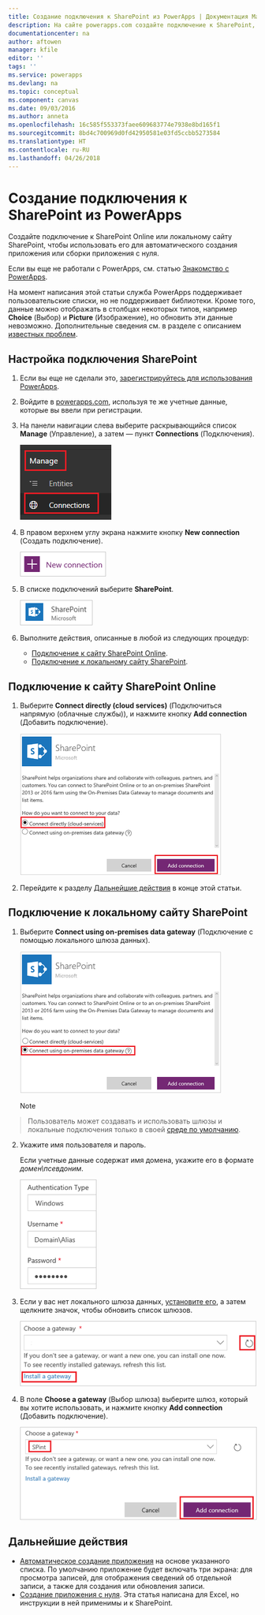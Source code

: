 ```yaml
---
title: Создание подключения к SharePoint из PowerApps | Документация Майкрософт
description: На сайте powerapps.com создайте подключение к SharePoint, чтобы использовать его для автоматического создания приложения или сборки приложения с нуля.
documentationcenter: na
author: aftowen
manager: kfile
editor: ''
tags: ''
ms.service: powerapps
ms.devlang: na
ms.topic: conceptual
ms.component: canvas
ms.date: 09/03/2016
ms.author: anneta
ms.openlocfilehash: 16c585f553373faee609683774e7938e8bd165f1
ms.sourcegitcommit: 8bd4c700969d0fd42950581e03fd5ccbb5273584
ms.translationtype: HT
ms.contentlocale: ru-RU
ms.lasthandoff: 04/26/2018
---
```

# <a name="create-a-connection-to-sharepoint-from-powerapps"></a>Создание подключения к SharePoint из PowerApps
Создайте подключение к SharePoint Online или локальному сайту SharePoint, чтобы использовать его для автоматического создания приложения или сборки приложения с нуля.

Если вы еще не работали с PowerApps, см. статью [Знакомство с PowerApps](getting-started.md).

На момент написания этой статьи служба PowerApps поддерживает пользовательские списки, но не поддерживает библиотеки. Кроме того, данные можно отображать в столбцах некоторых типов, например **Choice** (Выбор) и **Picture** (Изображение), но обновить эти данные невозможно. Дополнительные сведения см. в разделе с описанием [известных проблем](connections/connection-sharepoint-online.md#known-issues).

## <a name="specify-a-sharepoint-connection"></a>Настройка подключения SharePoint
1. Если вы еще не сделали это, [зарегистрируйтесь для использования PowerApps](../signup-for-powerapps.md).

2. Войдите в [powerapps.com](https://web.powerapps.com), используя те же учетные данные, которые вы ввели при регистрации.

3. На панели навигации слева выберите раскрывающийся список **Manage** (Управление), а затем — пункт **Connections** (Подключения).

    ![Пункт "Создать" в меню "Файл"](./media/connect-to-sharepoint/manage-connections.png)

4. В правом верхнем углу экрана нажмите кнопку **New connection** (Создать подключение).

    ![Кнопка создания подключения](./media/connect-to-sharepoint/new-connection.png)

5. В списке подключений выберите **SharePoint**.

    ![Добавление подключения SharePoint](./media/connect-to-sharepoint/add-sp-portal.png)

6. Выполните действия, описанные в любой из следующих процедур:

   * [Подключение к сайту SharePoint Online](connect-to-sharepoint.md#connect-to-a-sharepoint-online-site).
   * [Подключение к локальному сайту SharePoint](connect-to-sharepoint.md#connect-to-an-on-premises-sharepoint-site).

## <a name="connect-to-a-sharepoint-online-site"></a>Подключение к сайту SharePoint Online
1. Выберите **Connect directly (cloud services)** (Подключиться напрямую (облачные службы)), и нажмите кнопку **Add connection** (Добавить подключение).

    ![Выбор SharePoint Online](./media/connect-to-sharepoint/choose-online.png)

2. Перейдите к разделу [Дальнейшие действия](connect-to-sharepoint.md#next-steps) в конце этой статьи.

## <a name="connect-to-an-on-premises-sharepoint-site"></a>Подключение к локальному сайту SharePoint
1. Выберите **Connect using on-premises data gateway** (Подключение с помощью локального шлюза данных).

    ![Выбор локального сайта SharePoint](./media/connect-to-sharepoint/choose-onprem.png)

    > [!NOTE]
> Пользователь может создавать и использовать шлюзы и локальные подключения только в своей [среде по умолчанию](working-with-environments.md).

2. Укажите имя пользователя и пароль.

    Если учетные данные содержат имя домена, укажите его в формате *домен\псевдоним*.

    ![Ввод учетных данных](./media/connect-to-sharepoint/specify-credentials.png)

3. Если у вас нет локального шлюза данных, [установите его](gateway-reference.md), а затем щелкните значок, чтобы обновить список шлюзов.

    ![Установка шлюза](./media/connect-to-sharepoint/install-gateway.png)

4. В поле **Choose a gateway** (Выбор шлюза) выберите шлюз, который вы хотите использовать, и нажмите кнопку **Add connection** (Добавить подключение).

    ![Выбор шлюза](./media/connect-to-sharepoint/choose-gateway.png)

## <a name="next-steps"></a>Дальнейшие действия
* [Автоматическое создание приложения](app-from-sharepoint.md) на основе указанного списка. По умолчанию приложение будет включать три экрана: для просмотра записей, для отображения сведений об отдельной записи, а также для создания или обновления записи.
* [Создание приложения с нуля](get-started-create-from-blank.md). Эта статья написана для Excel, но инструкции в ней применимы и к SharePoint.
